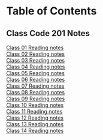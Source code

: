 # Table of Contents

## Class Code 201 Notes
[Class 01 Reading notes](code-201/class-01.md) <br>
[Class 02 Reading notes](code-201/class-02.md) <br>
[Class 03 Reading notes](code-201/class-03.md) <br>
[Class 04 Reading notes](code-201/class-04.md) <br>
[Class 05 Reading notes](code-201/class-05.md) <br>
[Class 06 Reading notes](code-201/class-06.md) <br>
[Class 07 Reading notes](code-201/class-07.md) <br>
[Class 08 Reading notes](code-201/class-08.md) <br>
[Class 09 Reading notes](code-201/class-09.md) <br>
[Class 10 Reading notes](code-201/class-10.md) <br>
[Class 11 Reading notes](code-201/class-11.md) <br>
[Class 12 Reading notes](code-201/class-12.md) <br>
[Class 13 Reading notes](code-201/class-13.md) <br>
[Class 14 Reading notes](code-201/class-14.md) <br>

